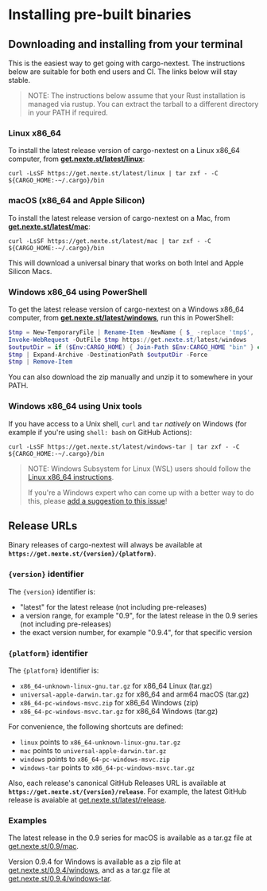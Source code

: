 # Installing pre-built binaries

## Downloading and installing from your terminal

This is the easiest way to get going with cargo-nextest. The instructions below are suitable for
both end users and CI. The links below will stay stable.

> NOTE: The instructions below assume that your Rust installation is managed via rustup. You can extract the tarball to a different directory in your PATH if required.

### Linux x86_64

To install the latest release version of cargo-nextest on a Linux x86_64 computer, from [**get.nexte.st/latest/linux**](https://get.nexte.st/latest/linux):

```
curl -LsSF https://get.nexte.st/latest/linux | tar zxf - -C ${CARGO_HOME:-~/.cargo}/bin
```

### macOS (x86_64 and Apple Silicon)

To install the latest release version of cargo-nextest on a Mac, from [**get.nexte.st/latest/mac**](https://get.nexte.st/latest/mac):

```
curl -LsSF https://get.nexte.st/latest/mac | tar zxf - -C ${CARGO_HOME:-~/.cargo}/bin
```

This will download a universal binary that works on both Intel and Apple Silicon Macs.

### Windows x86_64 using PowerShell

To get the latest release version of cargo-nextest on a Windows x86_64 computer, from [**get.nexte.st/latest/windows**](https://get.nexte.st/latest/windows), run this in PowerShell:

```powershell
$tmp = New-TemporaryFile | Rename-Item -NewName { $_ -replace 'tmp$', 'zip' } -PassThru
Invoke-WebRequest -OutFile $tmp https://get.nexte.st/latest/windows
$outputDir = if ($Env:CARGO_HOME) { Join-Path $Env:CARGO_HOME "bin" } else { "~/.cargo/bin" }
$tmp | Expand-Archive -DestinationPath $outputDir -Force
$tmp | Remove-Item
```

You can also download the zip manually and unzip it to somewhere in your PATH.

### Windows x86_64 using Unix tools

If you have access to a Unix shell, `curl` and `tar` *natively* on Windows (for example if you're using `shell: bash` on GitHub Actions):

```
curl -LsSF https://get.nexte.st/latest/windows-tar | tar zxf - -C ${CARGO_HOME:-~/.cargo}/bin
```

> NOTE: Windows Subsystem for Linux (WSL) users should follow the [Linux x86_64 instructions](#linux-x86_64).
>
> If you're a Windows expert who can come up with a better way to do this, please [add a suggestion to this issue](https://github.com/nextest-rs/nextest/issues/31)!

## Release URLs

Binary releases of cargo-nextest will always be available at **`https://get.nexte.st/{version}/{platform}`**.

### `{version}` identifier

The `{version}` identifier is:
* "latest" for the latest release (not including pre-releases)
* a version range, for example "0.9", for the latest release in the 0.9 series (not including pre-releases)
* the exact version number, for example "0.9.4", for that specific version

### `{platform}` identifier

The `{platform}` identifier is:
* `x86_64-unknown-linux-gnu.tar.gz` for x86_64 Linux (tar.gz)
* `universal-apple-darwin.tar.gz` for x86_64 and arm64 macOS (tar.gz)
* `x86_64-pc-windows-msvc.zip` for x86_64 Windows (zip)
* `x86_64-pc-windows-msvc.tar.gz` for x86_64 Windows (tar.gz)

For convenience, the following shortcuts are defined:

* `linux` points to `x86_64-unknown-linux-gnu.tar.gz`
* `mac` points to `universal-apple-darwin.tar.gz`
* `windows` points to `x86_64-pc-windows-msvc.zip`
* `windows-tar` points to `x86_64-pc-windows-msvc.tar.gz`

Also, each release's canonical GitHub Releases URL is available at **`https://get.nexte.st/{version}/release`**. For example, the latest GitHub release is avaiable at [get.nexte.st/latest/release](https://get.nexte.st/latest/release).

### Examples

The latest release in the 0.9 series for macOS is available as a tar.gz file at [get.nexte.st/0.9/mac](https://get.nexte.st/0.9/mac).

Version 0.9.4 for Windows is available as a zip file at [get.nexte.st/0.9.4/windows](https://get.nexte.st/0.9.4/windows), and as a tar.gz file at [get.nexte.st/0.9.4/windows-tar](https://get.nexte.st/0.9.4/windows-tar).
